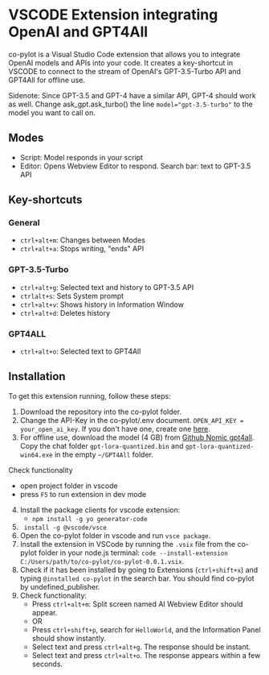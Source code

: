 # VSCODE Extension integrating OpenAI and GPT4All

co-pylot is a Visual Studio Code extension that allows you to integrate OpenAI models and APIs into your code. It creates a key-shortcut in VSCODE to connect to the stream of OpenAI's GPT-3.5-Turbo API and GPT4All for offline use.

Sidenote: Since GPT-3.5 and GPT-4 have a similar API, GPT-4 should work as well. Change ask_gpt.ask_turbo() the line `model="gpt-3.5-turbo"` to the model you want to call on.

## Modes

- Script: Model responds in your script
- Editor: Opens Webview Editor to respond. Search bar: text to GPT-3.5 API

## Key-shortcuts

### General

- `ctrl+alt+m`: Changes between Modes
- `ctrl+alt+a`: Stops writing, "ends" API

### GPT-3.5-Turbo

- `ctrl+alt+g`: Selected text and history to GPT-3.5 API
- `ctrlalt+s`: Sets System prompt
- `ctrl+alt+v`: Shows history in Information Window
- `ctrl+alt+d`: Deletes history

### GPT4ALL

- `ctrl+alt+o`: Selected text to GPT4All

## Installation

To get this extension running, follow these steps:

1. Download the repository into the co-pylot folder.
2. Change the API-Key in the co-pylot/.env document. `OPEN_API_KEY = your_open_ai_key`. If you don't have one, create one [here](https://platform.openai.com/account/api-keys).
3. For offline use, download the model (4 GB) from [Github Nomic gpt4all](https://github.com/nomic-ai/gpt4all). Copy the chat folder `gpt-lora-quantized.bin` and `gpt-lora-quantized-win64.exe` in the empty `~/GPT4All` folder.

Check functionality 
   - open project folder in vscode
   - press `F5` to run extension in dev mode


4. Install the package clients for vscode extension:
   - `npm install -g yo generator-code`
5. ` install -g @vscode/vsce`
6. Open the co-pylot folder in vscode and run `vsce package`.
7. Install the extension in VSCode by running the `.vsix` file from the co-pylot folder in your node.js terminal: `code --install-extension C:/Users/path/to/co-pylot/co-pylot-0.0.1.vsix`.
7. Check if it has been installed by going to Extensions (`ctrl+shift+x`) and typing `@installed co-pylot` in the search bar. You should find co-pylot by undefined_publisher.
8. Check functionality:
   - Press `ctrl+alt+m`: Split screen named AI Webview Editor should appear.
   - OR
   - Press `ctrl+shift+p`, search for `HelloWorld`, and the Information Panel should show instantly.
    - Select text and press `ctrl+alt+g`. The response should be instant.
    - Select text and press `ctrl+alt+o`. The response appears within a few seconds.

